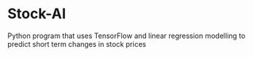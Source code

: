 # Stock-AI
Python program that uses TensorFlow and linear regression modelling to predict short term changes in stock prices
